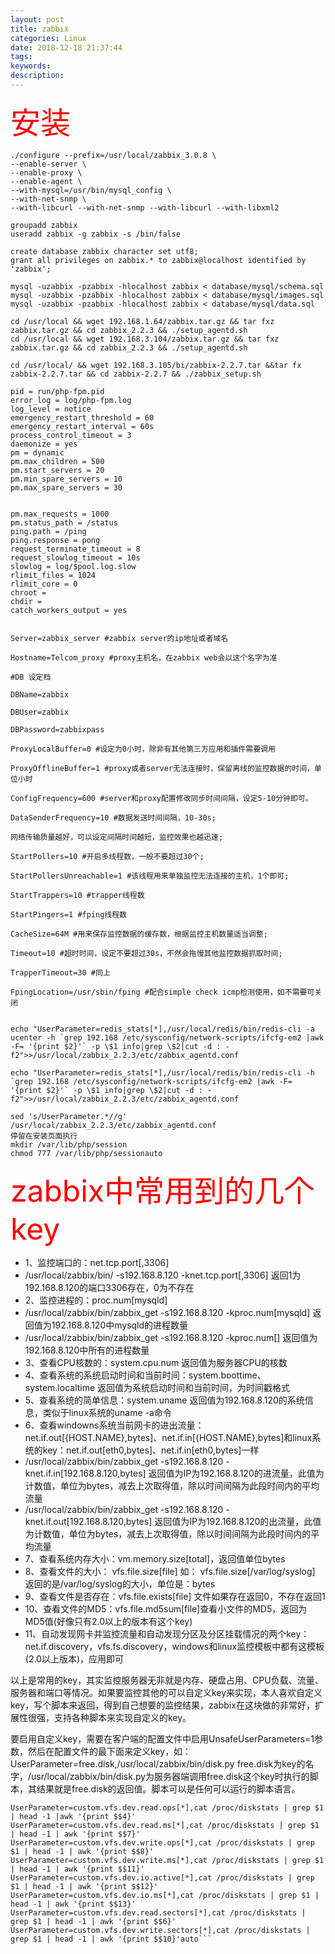 ```yaml
---
layout: post
title: zabbix
categories: Linux
date: 2018-12-18 21:37:44
tags:
keywords:
description:
---
```


<font color="red" size='10'>安装</font>

```autoyum -y install curl curl-devel net-snmp net-snmp-devel perl-DBI php-gd php-xml php-bcmath libxml2-devel
./configure --prefix=/usr/local/zabbix_3.0.8 \
--enable-server \
--enable-proxy \
--enable-agent \
--with-mysql=/usr/bin/mysql_config \
--with-net-snmp \
--with-libcurl --with-net-snmp --with-libcurl --with-libxml2

groupadd zabbix
useradd zabbix -g zabbix -s /bin/false

create database zabbix character set utf8;
grant all privileges on zabbix.* to zabbix@localhost identified by 'zabbix';

mysql -uzabbix -pzabbix -hlocalhost zabbix < database/mysql/schema.sql
mysql -uzabbix -pzabbix -hlocalhost zabbix < database/mysql/images.sql
mysql -uzabbix -pzabbix -hlocalhost zabbix < database/mysql/data.sql

cd /usr/local && wget 192.168.1.64/zabbix.tar.gz && tar fxz zabbix.tar.gz && cd zabbix_2.2.3 && ./setup_agentd.sh
cd /usr/local && wget 192.168.3.104/zabbix.tar.gz && tar fxz zabbix.tar.gz && cd zabbix_2.2.3 && ./setup_agentd.sh

cd /usr/local/ && wget 192.168.3.105/bi/zabbix-2.2.7.tar &&tar fx zabbix-2.2.7.tar && cd zabbix-2.2.7 && ./zabbix_setup.sh

pid = run/php-fpm.pid
error_log = log/php-fpm.log
log_level = notice
emergency_restart_threshold = 60
emergency_restart_interval = 60s
process_control_timeout = 3
daemonize = yes
pm = dynamic
pm.max_children = 500
pm.start_servers = 20
pm.min_spare_servers = 10
pm.max_spare_servers = 30


pm.max_requests = 1000
pm.status_path = /status
ping.path = /ping
ping.response = pong
request_terminate_timeout = 8
request_slowlog_timeout = 10s
slowlog = log/$pool.log.slow
rlimit_files = 1024
rlimit_core = 0
chroot =
chdir =
catch_workers_output = yes


Server=zabbix_server #zabbix server的ip地址或者域名

Hostname=Telcom_proxy #proxy主机名，在zabbix web会以这个名字为准

#DB 设定档

DBName=zabbix

DBUser=zabbix

DBPassword=zabbixpass

ProxyLocalBuffer=0 #设定为0小时，除非有其他第三方应用和插件需要调用

ProxyOfflineBuffer=1 #proxy或者server无法连接时，保留离线的监控数据的时间，单位小时

ConfigFrequency=600 #server和proxy配置修改同步时间间隔，设定5-10分钟即可。

DataSenderFrequency=10 #数据发送时间间隔，10-30s;

网络传输质量越好，可以设定间隔时间越短，监控效果也越迅速;

StartPollers=10 #开启多线程数，一般不要超过30个;

StartPollersUnreachable=1 #该线程用来单独监控无法连接的主机，1个即可;

StartTrappers=10 #trapper线程数

StartPingers=1 #fping线程数

CacheSize=64M #用来保存监控数据的缓存数，根据监控主机数量适当调整;

Timeout=10 #超时时间，设定不要超过30s，不然会拖慢其他监控数据抓取时间;

TrapperTimeout=30 #同上

FpingLocation=/usr/sbin/fping #配合simple check icmp检测使用，如不需要可关闭


echo "UserParameter=redis_stats[*],/usr/local/redis/bin/redis-cli -a ucenter -h `grep 192.168 /etc/sysconfig/network-scripts/ifcfg-em2 |awk -F= '{print $2}'` -p \$1 info|grep \$2|cut -d : -f2">>/usr/local/zabbix_2.2.3/etc/zabbix_agentd.conf

echo "UserParameter=redis_stats[*],/usr/local/redis/bin/redis-cli -h `grep 192.168 /etc/sysconfig/network-scripts/ifcfg-em2 |awk -F= '{print $2}'` -p \$1 info|grep \$2|cut -d : -f2">>/usr/local/zabbix_2.2.3/etc/zabbix_agentd.conf

sed 's/UserParameter.*//g' /usr/local/zabbix_2.2.3/etc/zabbix_agentd.conf
停留在安装页面执行
mkdir /var/lib/php/session
chmod 777 /var/lib/php/sessionauto
```

<font color="red" size='10'>zabbix中常用到的几个key</font>

* 1、监控端口的：net.tcp.port[,3306]
* /usr/local/zabbix/bin/ -s192.168.8.120 -knet.tcp.port[,3306] 返回1为192.168.8.120的端口3306存在，0为不存在
* 2、监控进程的：proc.num[mysqld]
* /usr/local/zabbix/bin/zabbix_get -s192.168.8.120 -kproc.num[mysqld] 返回值为192.168.8.120中mysqld的进程数量
* /usr/local/zabbix/bin/zabbix_get -s192.168.8.120 -kproc.num[] 返回值为192.168.8.120中所有的进程数量
* 3、查看CPU核数的：system.cpu.num 返回值为服务器CPU的核数
* 4、查看系统的系统启动时间和当前时间：system.boottime、system.localtime 返回值为系统启动时间和当前时间，为时间戳格式
* 5、查看系统的简单信息：system.uname 返回值为192.168.8.120的系统信息，类似于linux系统的uname -a命令
* 6、查看windowns系统当前网卡的进出流量：net.if.out[{HOST.NAME},bytes]、net.if.in[{HOST.NAME},bytes]和linux系统的key：net.if.out[eth0,bytes]、net.if.in[eth0,bytes]一样
* /usr/local/zabbix/bin/zabbix_get -s192.168.8.120 -knet.if.in[192.168.8.120,bytes] 返回值为IP为192.168.8.120的进流量，此值为计数值，单位为bytes，减去上次取得值，除以时间间隔为此段时间内的平均流量
* /usr/local/zabbix/bin/zabbix_get -s192.168.8.120 -knet.if.out[192.168.8.120,bytes] 返回值为IP为192.168.8.120的出流量，此值为计数值，单位为bytes，减去上次取得值，除以时间间隔为此段时间内的平均流量
* 7、查看系统内存大小：vm.memory.size[total]，返回值单位bytes
* 8、查看文件的大小： vfs.file.size[file] 如： vfs.file.size[/var/log/syslog] 返回的是/var/log/syslog的大小，单位是：bytes
* 9、查看文件是否存在：vfs.file.exists[file] 文件如果存在返回0，不存在返回1
* 10、查看文件的MD5：vfs.file.md5sum[file]查看小文件的MD5，返回为MD5值(好像只有2.0以上的版本有这个key)
* 11、自动发现网卡并监控流量和自动发现分区及分区挂载情况的两个key：net.if.discovery，vfs.fs.discovery，windows和linux监控模板中都有这模板(2.0以上版本)，应用即可

以上是常用的key，其实监控服务器无非就是内存、硬盘占用、CPU负载、流量、服务器和端口等情况。如果要监控其他的可以自定义key来实现，本人喜欢自定义key，写个脚本来返回，得到自己想要的监控结果，zabbix在这块做的非常好，扩展性很强，支持各种脚本来实现自定义的key。

要启用自定义key，需要在客户端的配置文件中启用UnsafeUserParameters=1参数，然后在配置文件的最下面来定义key，如：
UserParameter=free.disk,/usr/local/zabbix/bin/disk.py
free.disk为key的名字，/usr/local/zabbix/bin/disk.py为服务器端调用free.disk这个key时执行的脚本，其结果就是free.disk的返回值。脚本可以是任何可以运行的脚本语言。

```auto监控io
UserParameter=custom.vfs.dev.read.ops[*],cat /proc/diskstats | grep $1 | head -1 |awk '{print $$4}'
UserParameter=custom.vfs.dev.read.ms[*],cat /proc/diskstats | grep $1 | head -1 | awk '{print $$7}'
UserParameter=custom.vfs.dev.write.ops[*],cat /proc/diskstats | grep $1 | head -1 | awk '{print $$8}'
UserParameter=custom.vfs.dev.write.ms[*],cat /proc/diskstats | grep $1 | head -1 | awk '{print $$11}'
UserParameter=custom.vfs.dev.io.active[*],cat /proc/diskstats | grep $1 | head -1 | awk '{print $$12}'
UserParameter=custom.vfs.dev.io.ms[*],cat /proc/diskstats | grep $1 | head -1 | awk '{print $$13}'
UserParameter=custom.vfs.dev.read.sectors[*],cat /proc/diskstats | grep $1 | head -1 | awk '{print $$6}'
UserParameter=custom.vfs.dev.write.sectors[*],cat /proc/diskstats | grep $1 | head -1 | awk '{print $$10}'auto```